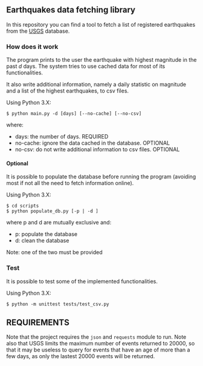 ## Earthquakes data fetching library

In this repository you can find a tool to fetch a list of registered earthquakes from the 
[USGS](https://earthquake.usgs.gov/fdsnws/event/1/) database.

### How does it work

The program prints to the user the earthquake with highest magnitude in the past *d* days. The system tries to use 
cached data for most of its functionalities.

It also write additional information, namely a daily statistic on magnitude and a list of the highest earthquakes,
to csv files.

Using Python 3.X:
```
$ python main.py -d [days] [--no-cache] [--no-csv]
```
where:
- days: the number of days. REQUIRED
- no-cache: ignore the data cached in the database. OPTIONAL
- no-csv: do not write additional information to csv files. OPTIONAL  


#### Optional

It is possible to populate the database before running the program (avoiding most if not all the need to fetch 
information online).

Using Python 3.X:
```
$ cd scripts
$ python populate_db.py [-p | -d ]
```
where p and d are mutually exclusive and:
- p: populate the database
- d: clean the database

Note: one of the two must be provided

### Test
It is possible to test some of the implemented functionalities.

Using Python 3.X:
```
$ python -m unittest tests/test_csv.py
```
## REQUIREMENTS
Note that the project requires the ```json``` and ```requests``` module to run. Note also that USGS limits the maximum 
number of events returned to 20000, so that it may be useless to query  for events that have an age of more than a few 
days, as only the lastest 20000 events will be returned.

